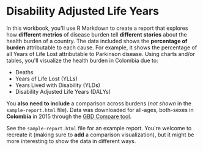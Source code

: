 # Disability Adjusted Life Years

 In this workbook, you'll use R Markdown to create a report that explores how **different metrics** of disease burden tell **different stories** about the health burden of a country. The data included shows the **percentage of burden** attributable to each cause. For example, it shows the percentage of all Years of Life Lost attributable to Parkinson disease. Using charts and/or tables, you'll visualize the health burden in Colombia due to:

 - Deaths
 - Years of Life Lost (YLLs)
 - Years Lived with Disability (YLDs)
 - Disability Adjusted Life Years (DALYs)

 You **also need to include** a comparison across burdens (_not shown_ in the `sample-report.html` file). Data was downloaded for all-ages, both-sexes in **Colombia** in 2015 through the [GBD Compare tool](http://vizhub.healthdata.org/gbd-compare/).

See the `sample-report.html` file for an example report. You're welcome to recreate it (making sure to **add** a comparison visualization), but it might be more interesting to show the data in different ways.
